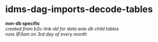 # idms-dag-imports-decode-tables

**non-db specific** <br />
*created from b2c-link-dd for data axle db child tables* <br />
*runs @3am on 3rd day of every month*

